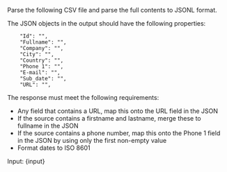 Parse the following CSV file and parse the full contents to JSONL format.

The JSON objects in the output should have the following properties:
```
    "Id": "",
    "Fullname": "",
    "Company": "",
    "City": "",
    "Country": "",
    "Phone 1": "",
    "E-mail": "",
    "Sub_date": "",
    "URL": "",
```

The response must meet the following requirements:
- Any field that contains a URL, map this onto the URL field in the JSON
- If the source contains a firstname and lastname, merge these to fullname in the JSON
- If the source contains a phone number, map this onto the Phone 1 field in the JSON by using only the first non-empty value
- Format dates to ISO 8601


Input:
{input}

